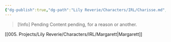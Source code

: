 ```yaml
---
{"dg-publish":true,"dg-path":"Lily Reverie/Characters/IRL/Charisse.md","permalink":"/lily-reverie/characters/irl/charisse/","created":"2024-01-20T04:35:32.884-03:00","updated":"2024-01-21T01:41:29.270-03:00"}
---
```



>[!info] Pending
>Content pending, for a reason or another.

[[005. Projects/Lily Reverie/Characters/IRL/Margarett\|Margarett]]